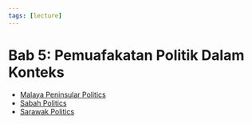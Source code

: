 ```yaml
---
tags: [lecture]
---
```


# Bab 5: Pemuafakatan Politik Dalam Konteks

- [Malaya Peninsular Politics](202309082050.md)
- [Sabah Politics](202309082159.md)
- [Sarawak Politics](202309082257.md)
